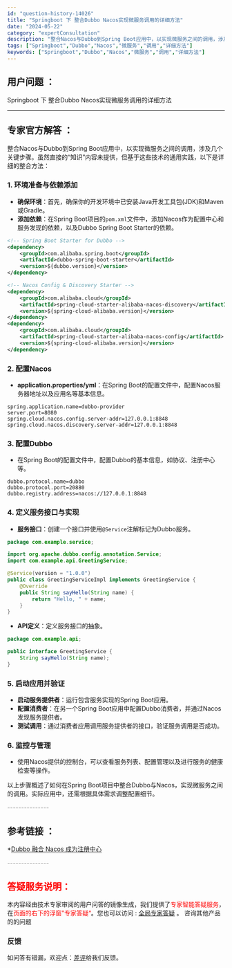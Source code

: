 ```yaml
---
id: "question-history-14026"
title: "Springboot 下 整合Dubbo Nacos实现微服务调用的详细方法"
date: "2024-05-22"
category: "expertConsultation"
description: "整合Nacos与Dubbo到Spring Boot应用中，以实现微服务之间的调用，涉及几个关键步骤。虽然直接的“知识”内容未提供，但基于这些技术的通用实践，以下是详细的整合方法：### 1. 环境准备与依赖添加- **确保环境**：首先，确保你的开发环境中已安装Java开发工具包(JDK)和Mave"
tags: ["Springboot","Dubbo","Nacos","微服务","调用","详细方法"]
keywords: ["Springboot","Dubbo","Nacos","微服务","调用","详细方法"]
---
```


## 用户问题 ： 
 Springboot 下 整合Dubbo Nacos实现微服务调用的详细方法  

---------------
## 专家官方解答 ：

整合Nacos与Dubbo到Spring Boot应用中，以实现微服务之间的调用，涉及几个关键步骤。虽然直接的“知识”内容未提供，但基于这些技术的通用实践，以下是详细的整合方法：

### 1. 环境准备与依赖添加

- **确保环境**：首先，确保你的开发环境中已安装Java开发工具包(JDK)和Maven或Gradle。
- **添加依赖**：在Spring Boot项目的`pom.xml`文件中，添加Nacos作为配置中心和服务发现的依赖，以及Dubbo Spring Boot Starter的依赖。

```xml
<!-- Spring Boot Starter for Dubbo -->
<dependency>
    <groupId>com.alibaba.spring.boot</groupId>
    <artifactId>dubbo-spring-boot-starter</artifactId>
    <version>${dubbo.version}</version>
</dependency>

<!-- Nacos Config & Discovery Starter -->
<dependency>
    <groupId>com.alibaba.cloud</groupId>
    <artifactId>spring-cloud-starter-alibaba-nacos-discovery</artifactId>
    <version>${spring-cloud-alibaba.version}</version>
</dependency>
<dependency>
    <groupId>com.alibaba.cloud</groupId>
    <artifactId>spring-cloud-starter-alibaba-nacos-config</artifactId>
    <version>${spring-cloud-alibaba.version}</version>
</dependency>
```

### 2. 配置Nacos

- **application.properties/yml**：在Spring Boot的配置文件中，配置Nacos服务器地址以及应用名等基本信息。

```properties
spring.application.name=dubbo-provider
server.port=8080
spring.cloud.nacos.config.server-addr=127.0.0.1:8848
spring.cloud.nacos.discovery.server-addr=127.0.0.1:8848
```

### 3. 配置Dubbo

- 在Spring Boot的配置文件中，配置Dubbo的基本信息，如协议、注册中心等。

```properties
dubbo.protocol.name=dubbo
dubbo.protocol.port=20880
dubbo.registry.address=nacos://127.0.0.1:8848
```

### 4. 定义服务接口与实现

- **服务接口**：创建一个接口并使用`@Service`注解标记为Dubbo服务。
  
```java
package com.example.service;

import org.apache.dubbo.config.annotation.Service;
import com.example.api.GreetingService;

@Service(version = "1.0.0")
public class GreetingServiceImpl implements GreetingService {
    @Override
    public String sayHello(String name) {
        return "Hello, " + name;
    }
}
```

- **API定义**：定义服务接口的抽象。

```java
package com.example.api;

public interface GreetingService {
    String sayHello(String name);
}
```

### 5. 启动应用并验证

- **启动服务提供者**：运行包含服务实现的Spring Boot应用。
- **配置消费者**：在另一个Spring Boot应用中配置Dubbo消费者，并通过Nacos发现服务提供者。
- **测试调用**：通过消费者应用调用服务提供者的接口，验证服务调用是否成功。

### 6. 监控与管理

- 使用Nacos提供的控制台，可以查看服务列表、配置管理以及进行服务的健康检查等操作。

以上步骤概述了如何在Spring Boot项目中整合Dubbo与Nacos，实现微服务之间的调用。实际应用中，还需根据具体需求调整配置细节。


<font color="#949494">---------------</font> 


## 参考链接 ：

*[Dubbo 融合 Nacos 成为注册中心](https://nacos.io/docs/latest/ecology/use-nacos-with-dubbo)


 <font color="#949494">---------------</font> 
 


## <font color="#FF0000">答疑服务说明：</font> 

本内容经由技术专家审阅的用户问答的镜像生成，我们提供了<font color="#FF0000">专家智能答疑服务</font>，在<font color="#FF0000">页面的右下的浮窗”专家答疑“</font>。您也可以访问 : [全局专家答疑](https://answer.opensource.alibaba.com/docs/intro) 。 咨询其他产品的的问题

### 反馈
如问答有错漏，欢迎点：[差评](https://ai.nacos.io/user/feedbackByEnhancerGradePOJOID?enhancerGradePOJOId=14027)给我们反馈。
